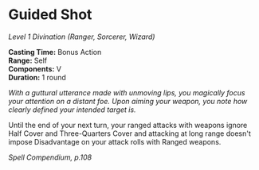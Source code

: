 # Guided Shot
*Level 1 Divination (Ranger, Sorcerer, Wizard)*

**Casting Time:** Bonus Action  
**Range:** Self  
**Components:** V  
**Duration:** 1 round

*With a guttural utterance made with unmoving lips, you magically focus your attention on a distant foe. Upon aiming your weapon, you note how clearly defined your intended target is.*

Until the end of your next turn, your ranged attacks with weapons ignore Half Cover and Three-Quarters Cover and attacking at long range doesn't impose Disadvantage on your attack rolls with Ranged weapons.


*Spell Compendium, p.108*